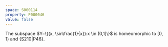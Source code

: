 ```yaml
---
space: S000114
property: P000046
value: false
---
```


The subspace $Y=\{(x, \sin\frac{1}{x}):x \in (0,1]\}$ is homeomorphic
to $[0,1)$ and {S210|P46}.
